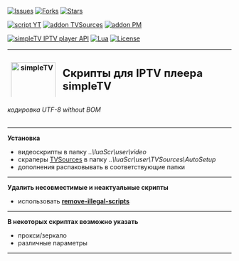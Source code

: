 [![Issues][badge-issues]][Issues]
[![Forks][badge-forks]][Forks]
[![Stars][badge-stars]][Stars]

[![script YT][badge-yt]][YT]
[![addon TVSources][badge-tvsources]][TVSources]
[![addon PM][badge-pm]][PM]

[![simpleTV IPTV player API][badge-simpletvapi]][simpleTV API]
[![Lua][badge-lua]][Lua]
[![License][badge-license]][License]

<div class="table sectionedit1">
<table class="inline" style="height: 107px;" width="586">
<tbody>
<tr class="row0">
<th class="col0" ><a href="http://iptv.gen12.net/"><img class="media" src="https://raw.githubusercontent.com/Nexterr/simpleTV-images/master/logo_f2.png" title="simpleTV" alt="simpleTV" width="100px" /></a></th>
<th class="col1 rightalign" " colspan="3">
<h2 style="text-align: left;"><strong class="">Скрипты для IPTV плеера <a class="urlextern" title="simpleTV" href="http://iptv.gen12.net" target="_blank" rel="nofollow noopener"  style="text-decoration: none">simpleTV</a></strong></h2><p>0.5.0 b12.7.5 (x32/x64 vlc 3.0.11)</p>
</th>
</tr>
</tbody>
</table>
</div>

###### кодировка UTF-8 without BOM
---------------------------------------------
**Установка**
 - видеоскрипты в папку _..\luaScr\user\video_
 - скраперы [TVSources][TVSources] в папку _..\luaScr\user\TVSources\AutoSetup_
 - дополнения распаковывать в соответствующие папки
---------------------------------------------
**Удалить несовместимые и неактуальные скрипты**
- использовать **[remove-illegal-scripts][remove]**
---------------------------------------------
**В некоторых скриптах возможно указать**
 - прокси/зеркало
 - различные параметры
---------------------------------------------
[Issues]: https://github.com/Nexterr/simpleTV-scripts/issues "Issues"
[Forks]: https://github.com/Nexterr/simpleTV-scripts/network/members "Forks"
[Stars]: https://github.com/Nexterr/simpleTV-scripts/stargazers "Stars"
[YT]: https://github.com/Nexterr/simpleTV-script-YT "script YT"
[simpleTV API]: http://iptv.gen12.net/dokuwiki/doku.php?id=mantis:simpletv:api "simpleTV API"
[Lua]: https://www.lua.org/manual/5.1 "Lua 5.1"
[License]: https://github.com/Nexterr/simpleTV-scripts/blob/master/LICENSE "License GPL 3.0"
[remove]: https://github.com/Nexterr/simpleTV-scripts/tree/master/addons/remove-illegal-scripts "remove ilegal scripts"
[TVSources]: http://iptv.gen12.net/bugtracker/view.php?id=1614 "addon TVSources"
[PM]: http://iptv.gen12.net/bugtracker/view.php?id=1485 "addon Password Manager"

[badge-issues]: https://img.shields.io/github/issues/Nexterr/simpleTV-scripts.svg?style=flat-square "Open issues"
[badge-forks]: https://img.shields.io/github/forks/Nexterr/simpleTV-scripts.svg?style=flat-square "Forks"
[badge-stars]: https://img.shields.io/github/stars/Nexterr/simpleTV-scripts.svg?style=flat-square "Stars"
[badge-yt]: https://img.shields.io/badge/script-YT-red?style=flat-square "script YT"
[badge-simpletvapi]: https://img.shields.io/badge/simpleTV-Lua%20API-blue?style=flat-square "simpleTV Lua API"
[badge-lua]: https://img.shields.io/badge/Lua-5.1-blue?style=flat-square "Lua 5.1"
[badge-license]: https://img.shields.io/badge/License-GPL%203.0-maroon?style=flat-square "License GPL 3.0"
[badge-tvsources]: https://img.shields.io/badge/addon-TVSources-red?style=flat-square "addon TVSources"
[badge-pm]: https://img.shields.io/badge/addon-Password%20Manager-red?style=flat-square "addon Password Manager"

